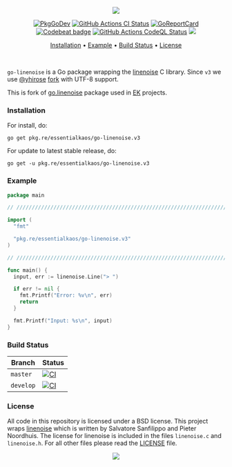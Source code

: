 <p align="center"><a href="#readme"><img src="https://gh.kaos.st/go-linenoise.svg"/></a></p>

<p align="center">
  <a href="https://kaos.sh/g/go-linenoise"><img src="https://gh.kaos.st/godoc.svg" alt="PkgGoDev"></a>
  <a href="https://kaos.sh/w/go-linenoise/ci"><img src="https://kaos.sh/w/go-linenoise/ci.svg" alt="GitHub Actions CI Status" /></a>
  <a href="https://kaos.sh/r/go-linenoise"><img src="https://kaos.sh/r/go-linenoise.svg" alt="GoReportCard" /></a>
  <a href="https://kaos.sh/b/go-linenoise"><img src="https://codebeat.co/badges/f7800a13-657f-4be9-a359-2845f3433588" alt="Codebeat badge" /></a>
  <a href="https://kaos.sh/w/go-linenoise/codeql"><img src="https://kaos.sh/w/go-linenoise/codeql.svg" alt="GitHub Actions CodeQL Status" /></a>
  <a href="https://github.com/essentialkaos/go-linenoise/blob/master/LICENSE"><img src="https://gh.kaos.st/bsd.svg"></a>
</p>

<p align="center"><a href="#installation">Installation</a> • <a href="#example">Example</a> • <a href="#build-status">Build Status</a> • <a href="#license">License</a></p>

<br/>

`go-linenoise` is a Go package wrapping the [linenoise](https://github.com/antirez/linenoise) C library. Since `v3` we use [@yhirose](https://github.com/yhirose) [fork](https://github.com/yhirose/linenoise/tree/utf8-support) with UTF-8 support.

This is fork of [go.linenoise](https://github.com/GeertJohan/go.linenoise) package used in [EK](https://github.com/essentialkaos) projects.

### Installation

For install, do:

```
go get pkg.re/essentialkaos/go-linenoise.v3
```

For update to latest stable release, do:

```
go get -u pkg.re/essentialkaos/go-linenoise.v3
```

### Example

```go
package main

// ////////////////////////////////////////////////////////////////////////// //

import (
  "fmt"

  "pkg.re/essentialkaos/go-linenoise.v3"
)

// ////////////////////////////////////////////////////////////////////////// //

func main() {
  input, err := linenoise.Line("> ")

  if err != nil {
    fmt.Printf("Error: %v\n", err)
    return
  }

  fmt.Printf("Input: %s\n", input)
}

```

### Build Status

| Branch | Status |
|--------|--------|
| `master` | [![CI](https://kaos.sh/w/go-linenoise/ci.svg?branch=master)](https://kaos.sh/w/go-linenoise/ci?query=branch:master) |
| `develop` | [![CI](https://kaos.sh/w/go-linenoise/ci.svg?branch=develop)](https://kaos.sh/w/go-linenoise/ci?query=branch:develop) |

### License
All code in this repository is licensed under a BSD license.
This project wraps [linenoise](https://github.com/antirez/linenoise) which is written by Salvatore Sanfilippo and Pieter Noordhuis. The license for linenoise is included in the files `linenoise.c` and `linenoise.h`.
For all other files please read the [LICENSE](LICENSE) file.

<p align="center"><a href="https://essentialkaos.com"><img src="https://gh.kaos.st/ekgh.svg"/></a></p>
